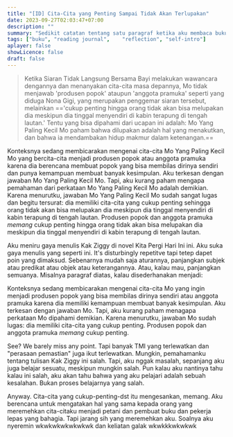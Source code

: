 ```yaml
---
title: "[ID] Cita-Cita yang Penting Sampai Tidak Akan Terlupakan"
date: 2023-09-27T02:03:47+07:00
description: "" 
summary: "Sedikit catatan tentang satu paragraf ketika aku membaca buku Kita Pergi Hari Ini karya Ziggy Zezsyazeoviennazabrizkie."
tags: ["buku", "reading journal",    "reflection", "self-intro"]
aplayer: false
showLicence: false
draft: false
---
```



> Ketika Siaran Tidak Langsung Bersama Bayi melakukan wawancara dengannya dan menanyakan cita-cita masa depannya, Mo tidak menjawab 'produsen popok' ataupun 'anggota pramuka' seperti yang diduga Nona Gigi, yang merupakan penggemar siaran tersebut, melainkan =='cukup penting hingga orang tidak akan bisa melupakan dia meskipun dia tinggal menyendiri di kabin terapung di tengah lautan.' Tentu yang bisa dipahami dari ucapan ini adalah: Mo Yang Paling Kecil Mo paham bahwa dilupakan adalah hal yang menakutkan, dan bahwa ia mendambakan hidup makmur dalam ketenangan.==

Konteksnya sedang membicarakan mengenai cita-cita Mo Yang Paling Kecil Mo yang bercita-cita menjadi produsen popok atau anggota pramuka karena dia berencana membuat popok yang bisa membilas dirinya sendiri dan punya kemampuan membuat banyak kesimpulan. Aku terkesan dengan jawaban Mo Yang Paling Kecil Mo. Tapi, aku kurang paham mengapa pemahaman dari perkataan Mo Yang Paling Kecil Mo adalah demikian. Karena menurutku, jawaban Mo Yang Paling Kecil Mo sudah sangat lugas dan begitu tersurat: dia memiliki cita-cita yang cukup penting sehingga orang tidak akan bisa melupakan dia meskipun dia tinggal menyendiri di kabin terapung di tengah lautan. Produsen popok dan anggota pramuka *memang* cukup penting hingga orang tidak akan bisa melupakan dia meskipun dia tinggal menyendiri di kabin terapung di tengah lautan.

Aku meniru gaya menulis Kak Ziggy di novel Kita Pergi Hari Ini ini. Aku suka gaya menulis yang seperti ini. It's disturbingly repetitve tapi tetep dapet poin yang dimaksud. Sebenarnya mudah saja aturannya, panjangkan subjek atau predikat atau objek atau keterangannya. Atau, kalau mau, panjangkan semuanya. Misalnya paragraf diatas, kalau disederhanakan menjadi:

Konteksnya sedang membicarakan mengenai cita-cita Mo yang ingin menjadi produsen popok yang bisa membilas dirinya sendiri atau anggota pramuka karena dia memiliki kemampuan membuat banyak kesimpulan. Aku terkesan dengan jawaban Mo. Tapi, aku kurang paham menagapa perkataan Mo dipahami demikian. Karena menurutku, jawaban Mo sudah lugas: dia memiliki cita-cita yang cukup penting. Produsen popok dan anggota pramuka *memang* cukup penting.

See? We barely miss any point. Tapi banyak TMI yang terlewatkan dan "perasaan pemastian" juga ikut terlewatkan. Mungkin, pemahamanku tentang tulisan Kak Ziggy ini salah. Tapi, aku nggak masalah, sepanjang aku juga belajar sesuatu, meskipun mungkin salah. Pun kalau aku nantinya tahu kalau ini salah, aku akan tahu bahwa yang aku pelajari adalah sebuah kesalahan. Bukan proses belajarnya yang salah.

Anyway. Cita-cita yang cukup-penting-dst itu mengesankan, memang. Aku berencana untuk mengatakan hal yang sama kepada orang yang meremehkan cita-citaku menjadi petani dan pembuat buku dan pekerja lepas yang bahagia. Tapi jarang sih yang meremehkan aku. Soalnya aku nyeremin wkwkwkwkwkwkwk dan keliatan galak wkwkkkwkwkwk